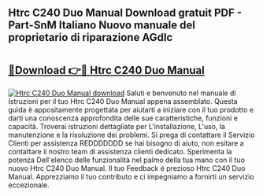 ## Htrc C240 Duo Manual Download gratuit PDF - Part-SnM Italiano Nuovo manuale del proprietario di riparazione AGdIc

# <h2><a href="http://dfe4a6.blite.top/?on=Htrc+C240+Duo+Manual">🔗Download 👉🔴 Htrc C240 Duo Manual</a></h2>

[![Htrc C240 Duo Manual download](https://i.imgur.com/lujVjoI.png)](http://dfe4a6.blite.top/?on=Htrc+C240+Duo+Manual)
Saluti e benvenuto nel manuale di Istruzioni per il tuo Htrc C240 Duo Manual appena assemblato. Questa guida è appositamente progettata per aiutarti a iniziare con il tuo prodotto e darti una conoscenza approfondita delle sue caratteristiche, funzioni e capacità. Troverai istruzioni dettagliate per L'installazione, L'uso, la manutenzione e la risoluzione dei problemi. Si prega di contattare il Servizio Clienti per assistenza REDDDDDDD se hai bisogno di aiuto, non esitare a contattare il nostro team di assistenza clienti dedicato. Sperimenta la potenza Dell'elenco delle funzionalità nel palmo della tua mano con il tuo nuovo Htrc C240 Duo Manual. Il tuo Feedback è prezioso Htrc C240 Duo Manual. Apprezziamo il tuo contributo e ci impegniamo a fornirti un servizio eccezionale.
